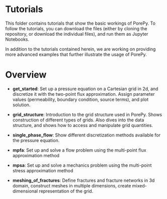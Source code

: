 # Tutorials
This folder contains tutorials that show the basic workings of PorePy. To follow the tutorials, you can download the files (either by cloning the repository, or download the individual files), and run them as Jupyter Notebooks.

In addition to the tutorials contained herein, we are working on providing more advanced examples that further illustrate the usage of PorePy. 

# Overview

* **get_started**: Set up a pressure equation on a Cartesian grid in 2d, and discretize it with the two-point flux approximation. Assign parameter values (permeability, boundary condition, source terms), and plot solution.

* **grid_structure**: Introduction to the grid structure used in PorePy. Shows construction of different types of grids. Also dives into the data structure, and shows how to access and manipulate grid quantities.

* **single_phase_flow**: Show different discretization methods available for the pressure equation.

* **mpfa**: Set up and solve a flow problem using the multi-point flux approximation method

* **mpsa**: Set up and solve a mechanics problem using the multi-point stress approximation method

* **meshing_of_fractures**: Define fractures and fracture networks in 3d domain, construct meshes in multiple dimensions, create mixed-dimensional representation of the grid.
